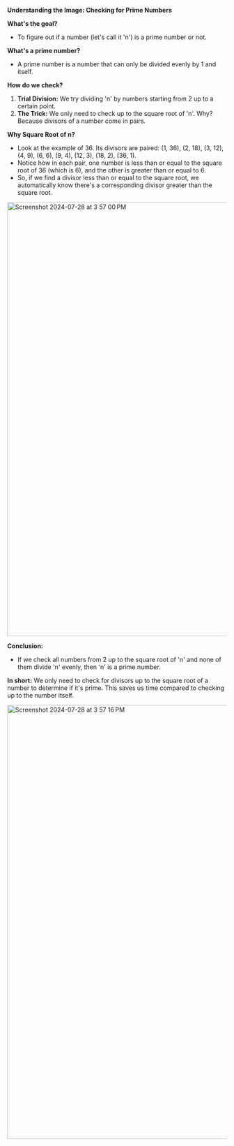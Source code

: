 **Understanding the Image: Checking for Prime Numbers**

**What's the goal?**
* To figure out if a number (let's call it 'n') is a prime number or not.

**What's a prime number?**
* A prime number is a number that can only be divided evenly by 1 and itself. 

**How do we check?**
1. **Trial Division:** We try dividing 'n' by numbers starting from 2 up to a certain point.
2. **The Trick:** We only need to check up to the square root of 'n'. Why? Because divisors of a number come in pairs.

**Why Square Root of n?**
* Look at the example of 36. Its divisors are paired: (1, 36), (2, 18), (3, 12), (4, 9), (6, 6), (9, 4), (12, 3), (18, 2), (36, 1).
* Notice how in each pair, one number is less than or equal to the square root of 36 (which is 6), and the other is greater than or equal to 6.
* So, if we find a divisor less than or equal to the square root, we automatically know there's a corresponding divisor greater than the square root.

<img width="994" alt="Screenshot 2024-07-28 at 3 57 00 PM" src="https://github.com/user-attachments/assets/fe11ed6f-1a7b-4f87-a0ae-8d140e86486e">

**Conclusion:**
* If we check all numbers from 2 up to the square root of 'n' and none of them divide 'n' evenly, then 'n' is a prime number.

**In short:** We only need to check for divisors up to the square root of a number to determine if it's prime. This saves us time compared to checking up to the number itself.

<img width="994" alt="Screenshot 2024-07-28 at 3 57 16 PM" src="https://github.com/user-attachments/assets/bbd526b6-6ffa-4f1d-87ea-142dff612415">
